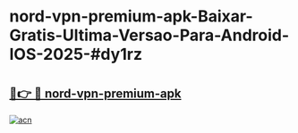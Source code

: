 # nord-vpn-premium-apk-Baixar-Gratis-Ultima-Versao-Para-Android-IOS-2025-#dy1rz

# <h2><a href="https://ainizakaria.my?title=nord-vpn-premium-apk&ref=24M">🔗👉 🔴 nord-vpn-premium-apk</a></h2>

[![acn](https://github.com/user-attachments/assets/0f9c940e-d8b0-45ae-aac7-cd30a18b3e1c)](https://ainizakaria.my?title=nord-vpn-premium-apk&ref=24M)

